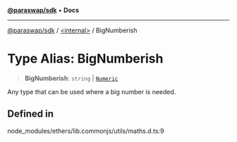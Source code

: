 [**@paraswap/sdk**](../../README.md) • **Docs**

***

[@paraswap/sdk](../../globals.md) / [\<internal\>](../README.md) / BigNumberish

# Type Alias: BigNumberish

> **BigNumberish**: `string` \| [`Numeric`](Numeric.md)

Any type that can be used where a big number is needed.

## Defined in

node\_modules/ethers/lib.commonjs/utils/maths.d.ts:9
